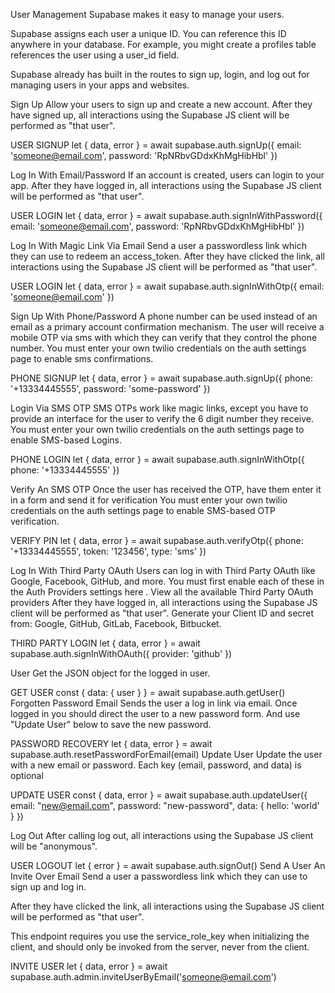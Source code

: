 User Management
Supabase makes it easy to manage your users.

Supabase assigns each user a unique ID. You can reference this ID anywhere in your database. For example, you might create a profiles table references the user using a user_id field.

Supabase already has built in the routes to sign up, login, and log out for managing users in your apps and websites.

Sign Up
Allow your users to sign up and create a new account.
After they have signed up, all interactions using the Supabase JS client will be performed as "that user".

USER SIGNUP
let { data, error } = await supabase.auth.signUp({
  email: 'someone@email.com',
  password: 'RpNRbvGDdxKhMgHibHbl'
})

Log In With Email/Password
If an account is created, users can login to your app.
After they have logged in, all interactions using the Supabase JS client will be performed as "that user".

USER LOGIN
let { data, error } = await supabase.auth.signInWithPassword({
  email: 'someone@email.com',
  password: 'RpNRbvGDdxKhMgHibHbl'
})

Log In With Magic Link Via Email
Send a user a passwordless link which they can use to redeem an access_token.
After they have clicked the link, all interactions using the Supabase JS client will be performed as "that user".

USER LOGIN
let { data, error } = await supabase.auth.signInWithOtp({
  email: 'someone@email.com'
})

Sign Up With Phone/Password
A phone number can be used instead of an email as a primary account confirmation mechanism.
The user will receive a mobile OTP via sms with which they can verify that they control the phone number.
You must enter your own twilio credentials on the auth settings page to enable sms confirmations.

PHONE SIGNUP
let { data, error } = await supabase.auth.signUp({
  phone: '+13334445555',
  password: 'some-password'
})

Login Via SMS OTP
SMS OTPs work like magic links, except you have to provide an interface for the user to verify the 6 digit number they receive.
You must enter your own twilio credentials on the auth settings page to enable SMS-based Logins.

PHONE LOGIN
let { data, error } = await supabase.auth.signInWithOtp({
  phone: '+13334445555'
})

Verify An SMS OTP
Once the user has received the OTP, have them enter it in a form and send it for verification
You must enter your own twilio credentials on the auth settings page to enable SMS-based OTP verification.

VERIFY PIN
let { data, error } = await supabase.auth.verifyOtp({
  phone: '+13334445555',
  token: '123456',
  type: 'sms'
})

Log In With Third Party OAuth
Users can log in with Third Party OAuth like Google, Facebook, GitHub, and more. You must first enable each of these in the Auth Providers settings here .
View all the available Third Party OAuth providers
After they have logged in, all interactions using the Supabase JS client will be performed as "that user".
Generate your Client ID and secret from: Google, GitHub, GitLab, Facebook, Bitbucket.

THIRD PARTY LOGIN
let { data, error } = await supabase.auth.signInWithOAuth({
  provider: 'github'
})

User
Get the JSON object for the logged in user.

GET USER
const { data: { user } } = await supabase.auth.getUser()
Forgotten Password Email
Sends the user a log in link via email. Once logged in you should direct the user to a new password form. And use "Update User" below to save the new password.

PASSWORD RECOVERY
let { data, error } = await supabase.auth.resetPasswordForEmail(email)
Update User
Update the user with a new email or password. Each key (email, password, and data) is optional

UPDATE USER
const { data, error } = await supabase.auth.updateUser({
  email: "new@email.com",
  password: "new-password",
  data: { hello: 'world' }
})

Log Out
After calling log out, all interactions using the Supabase JS client will be "anonymous".

USER LOGOUT
let { error } = await supabase.auth.signOut()
Send A User An Invite Over Email
Send a user a passwordless link which they can use to sign up and log in.

After they have clicked the link, all interactions using the Supabase JS client will be performed as "that user".

This endpoint requires you use the service_role_key when initializing the client, and should only be invoked from the server, never from the client.

INVITE USER
let { data, error } = await supabase.auth.admin.inviteUserByEmail('someone@email.com')